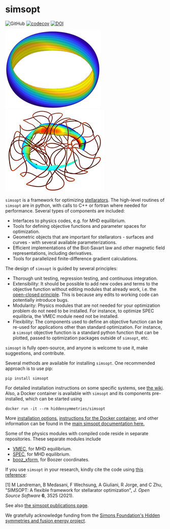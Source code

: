 # simsopt

![GitHub](https://img.shields.io/github/license/hiddensymmetries/simsopt)
[![codecov](https://codecov.io/gh/hiddenSymmetries/simsopt/branch/master/graph/badge.svg?token=ltN6qonZ5p)](https://codecov.io/gh/hiddenSymmetries/simsopt)
[![DOI](https://zenodo.org/badge/247710081.svg)](https://zenodo.org/badge/latestdoi/247710081)

![SIMSOPT](docs/source/logo.png)
![SIMSOPT](docs/source/coils_and_surfaces.png)

`simsopt` is a framework for optimizing
[stellarators](https://en.wikipedia.org/wiki/Stellarator).
The high-level routines of `simsopt` are in python, with calls to C++
or fortran where needed for performance. Several types of components
are included:

- Interfaces to physics codes, e.g. for MHD equilibrium.
- Tools for defining objective functions and parameter spaces for
  optimization.
- Geometric objects that are important for stellarators - surfaces and
  curves - with several available parameterizations.
- Efficient implementations of the Biot-Savart law and other magnetic
  field representations, including derivatives.
- Tools for parallelized finite-difference gradient calculations.

The design of `simsopt` is guided by several principles:

- Thorough unit testing, regression testing, and continuous
  integration.
- Extensibility: It should be possible to add new codes and terms to
  the objective function without editing modules that already work,
  i.e. the [open-closed principle](https://en.wikipedia.org/wiki/Open%E2%80%93closed_principle).
  This is because any edits to working code can potentially introduce bugs.
- Modularity: Physics modules that are not needed for your
  optimization problem do not need to be installed. For instance, to
  optimize SPEC equilibria, the VMEC module need not be installed.
- Flexibility: The components used to define an objective function can
  be re-used for applications other than standard optimization. For
  instance, a `simsopt` objective function is a standard python
  function that can be plotted, passed to optimization packages
  outside of `simsopt`, etc.

`simsopt` is fully open-source, and anyone is welcome to use it, make
suggestions, and contribute.

Several methods are available for installing `simsopt`. One
recommended approach is to use pip:

    pip install simsopt

For detailed installation instructions on some specific systems, see
[the wiki](https://github.com/hiddenSymmetries/simsopt/wiki).
Also, a Docker container is available with `simsopt` and its components pre-installed, which
can be started using

    docker run -it --rm hiddensymmetries/simsopt

More [installation
options](https://simsopt.readthedocs.io/en/latest/installation.html),
[instructions for the Docker
container](https://simsopt.readthedocs.io/en/latest/containers.html), and
other information can be found in the [main simsopt documentation
here.](https://simsopt.readthedocs.io)

Some of the physics modules with compiled code reside in separate
repositories. These separate modules include

- [VMEC](https://github.com/hiddenSymmetries/VMEC2000), for MHD
  equilibrium.
- [SPEC](https://github.com/PrincetonUniversity/SPEC), for MHD
  equilibrium.
- [booz_xform](https://hiddensymmetries.github.io/booz_xform), for
  Boozer coordinates.
  
If you use `simsopt` in your research, kindly cite the code using
[this reference](https://doi.org/10.21105/joss.03525):

[1] M Landreman, B Medasani, F Wechsung, A Giuliani, R Jorge, and C Zhu,
    "SIMSOPT: A flexible framework for stellarator optimization",
    *J. Open Source Software* **6**, 3525 (2021).

See also [the simsopt publications page](https://simsopt.readthedocs.io/en/latest/publications.html).

We gratefully acknowledge funding from the [Simons Foundation's Hidden
symmetries and fusion energy
project](https://hiddensymmetries.princeton.edu). 
